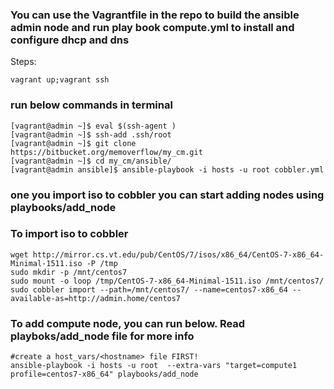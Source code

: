 ### You can use the Vagrantfile in the repo to build the ansible admin node and run play book compute.yml to install and configure dhcp and dns
Steps:

```
vagrant up;vagrant ssh
```
### run below commands in terminal

```
[vagrant@admin ~]$ eval $(ssh-agent )
[vagrant@admin ~]$ ssh-add .ssh/root 
[vagrant@admin ~]$ git clone https://bitbucket.org/memoverflow/my_cm.git
[vagrant@admin ~]$ cd my_cm/ansible/
[vagrant@admin ansible]$ ansible-playbook -i hosts -u root cobbler.yml 
```
### one you import iso to cobbler you can start adding nodes using playbooks/add_node

### To import iso to cobbler
```
wget http://mirror.cs.vt.edu/pub/CentOS/7/isos/x86_64/CentOS-7-x86_64-Minimal-1511.iso -P /tmp
sudo mkdir -p /mnt/centos7
sudo mount -o loop /tmp/CentOS-7-x86_64-Minimal-1511.iso /mnt/centos7/
sudo cobbler import --path=/mnt/centos7/ --name=centos7-x86_64 --available-as=http://admin.home/centos7
``` 

### To add compute node, you can run below. Read playboks/add_node file for more info

```
#create a host_vars/<hostname> file FIRST!
ansible-playbook -i hosts -u root  --extra-vars "target=compute1 profile=centos7-x86_64" playbooks/add_node
```

